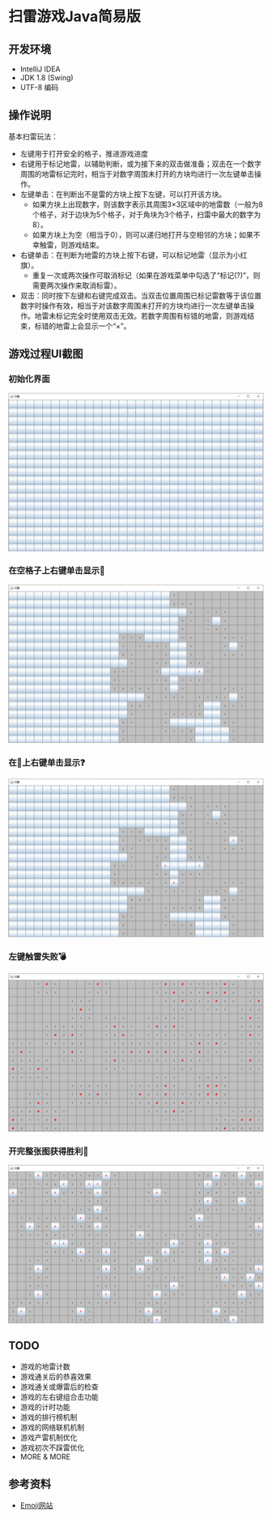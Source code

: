 # 扫雷游戏Java简易版

## 开发环境

- IntelliJ IDEA
- JDK 1.8 (Swing)
- UTF-8 编码

## 操作说明

基本扫雷玩法：
- 左键用于打开安全的格子，推进游戏进度
- 右键用于标记地雷，以辅助判断，或为接下来的双击做准备；双击在一个数字周围的地雷标记完时，相当于对数字周围未打开的方块均进行一次左键单击操作。
- 左键单击：在判断出不是雷的方块上按下左键，可以打开该方块。 
    - 如果方块上出现数字，则该数字表示其周围3×3区域中的地雷数（一般为8个格子，对于边块为5个格子，对于角块为3个格子，扫雷中最大的数字为8）。
    - 如果方块上为空（相当于0），则可以递归地打开与空相邻的方块；如果不幸触雷，则游戏结束。
- 右键单击：在判断为地雷的方块上按下右键，可以标记地雷（显示为小红旗）。
    - 重复一次或两次操作可取消标记（如果在游戏菜单中勾选了“标记(?)”，则需要两次操作来取消标雷）。
- 双击：同时按下左键和右键完成双击。当双击位置周围已标记雷数等于该位置数字时操作有效，相当于对该数字周围未打开的方块均进行一次左键单击操作。地雷未标记完全时使用双击无效。若数字周围有标错的地雷，则游戏结束，标错的地雷上会显示一个“×”。

## 游戏过程UI截图

### 初始化界面

![](resources/init.png)

### 在空格子上右键单击显示🚩

![](resources/flag.png)

### 在🚩上右键单击显示❓

![](resources/question.png)

### 左键触雷失败💣

![](resources/lose.png)

### 开完整张图获得胜利👑

![](resources/win.png)

## TODO

- 游戏的地雷计数
- 游戏通关后的恭喜效果
- 游戏通关或爆雷后的检查
- 游戏的左右键组合击功能
- 游戏的计时功能
- 游戏的排行榜机制
- 游戏的网络联机机制
- 游戏产雷机制优化
- 游戏初次不踩雷优化
- MORE & MORE

## 参考资料

- [Emoji网站](https://emojipedia.org/)
